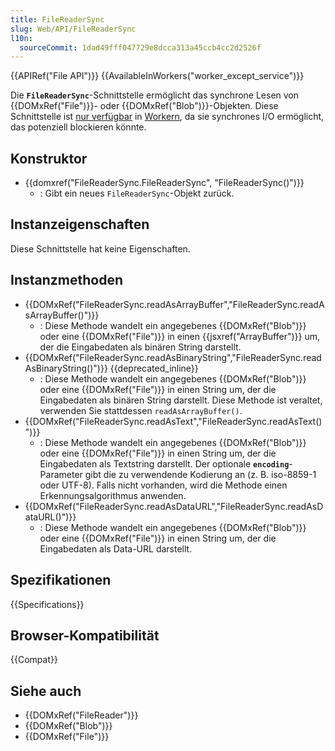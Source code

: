 ```yaml
---
title: FileReaderSync
slug: Web/API/FileReaderSync
l10n:
  sourceCommit: 1dad49fff047729e8dcca313a45ccb4cc2d2526f
---
```


{{APIRef("File API")}} {{AvailableInWorkers("worker_except_service")}}

Die **`FileReaderSync`**-Schnittstelle ermöglicht das synchrone Lesen von {{DOMxRef("File")}}- oder {{DOMxRef("Blob")}}-Objekten. Diese Schnittstelle ist [nur verfügbar](/de/docs/Web/API/Web_Workers_API/Functions_and_classes_available_to_workers) in [Workern](/de/docs/Web/API/Worker), da sie synchrones I/O ermöglicht, das potenziell blockieren könnte.

## Konstruktor

- {{domxref("FileReaderSync.FileReaderSync", "FileReaderSync()")}}
  - : Gibt ein neues `FileReaderSync`-Objekt zurück.

## Instanzeigenschaften

Diese Schnittstelle hat keine Eigenschaften.

## Instanzmethoden

- {{DOMxRef("FileReaderSync.readAsArrayBuffer","FileReaderSync.readAsArrayBuffer()")}}
  - : Diese Methode wandelt ein angegebenes {{DOMxRef("Blob")}} oder eine {{DOMxRef("File")}} in einen {{jsxref("ArrayBuffer")}} um, der die Eingabedaten als binären String darstellt.
- {{DOMxRef("FileReaderSync.readAsBinaryString","FileReaderSync.readAsBinaryString()")}} {{deprecated_inline}}
  - : Diese Methode wandelt ein angegebenes {{DOMxRef("Blob")}} oder eine {{DOMxRef("File")}} in einen String um, der die Eingabedaten als binären String darstellt. Diese Methode ist veraltet, verwenden Sie stattdessen `readAsArrayBuffer()`.
- {{DOMxRef("FileReaderSync.readAsText","FileReaderSync.readAsText()")}}
  - : Diese Methode wandelt ein angegebenes {{DOMxRef("Blob")}} oder eine {{DOMxRef("File")}} in einen String um, der die Eingabedaten als Textstring darstellt. Der optionale **`encoding`**-Parameter gibt die zu verwendende Kodierung an (z. B. iso-8859-1 oder UTF-8). Falls nicht vorhanden, wird die Methode einen Erkennungsalgorithmus anwenden.
- {{DOMxRef("FileReaderSync.readAsDataURL","FileReaderSync.readAsDataURL()")}}
  - : Diese Methode wandelt ein angegebenes {{DOMxRef("Blob")}} oder eine {{DOMxRef("File")}} in einen String um, der die Eingabedaten als Data-URL darstellt.

## Spezifikationen

{{Specifications}}

## Browser-Kompatibilität

{{Compat}}

## Siehe auch

- {{DOMxRef("FileReader")}}
- {{DOMxRef("Blob")}}
- {{DOMxRef("File")}}
